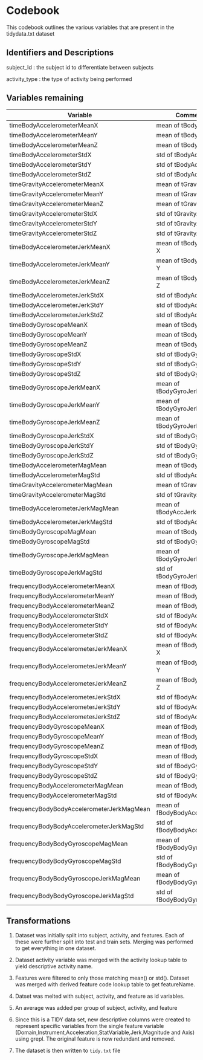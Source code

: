 # Codebook

This codebook outlines the various variables that are present in the tidydata.txt dataset

## Identifiers and Descriptions

subject_Id 		: the subject id to differentiate between subjects

activity_type 	: the type of activity being performed

## Variables remaining

Variable                                   | Comments
-------------------------------------------|-----------
timeBodyAccelerometerMeanX                 |  mean of tBodyAcc-X
timeBodyAccelerometerMeanY                 |  mean of tBodyAcc-Y
timeBodyAccelerometerMeanZ                 |  mean of tBodyAcc-Z
timeBodyAccelerometerStdX                  |  std of tBodyAcc-X
timeBodyAccelerometerStdY                  |  std of tBodyAcc-Y
timeBodyAccelerometerStdZ                  |  std of tBodyAcc-Z
timeGravityAccelerometerMeanX              |  mean of tGravityAcc-X
timeGravityAccelerometerMeanY              |  mean of tGravityAcc-Y
timeGravityAccelerometerMeanZ              |  mean of tGravityAcc-Z
timeGravityAccelerometerStdX               |  std of tGravityAcc-X
timeGravityAccelerometerStdY               |  std of tGravityAcc-Y
timeGravityAccelerometerStdZ               |  std of tGravityAcc-Z
timeBodyAccelerometerJerkMeanX             |  mean of tBodyAccJerk-X
timeBodyAccelerometerJerkMeanY             |  mean of tBodyAccJerk-Y
timeBodyAccelerometerJerkMeanZ             |  mean of tBodyAccJerk-Z
timeBodyAccelerometerJerkStdX              |  std of tBodyAccJerk-X
timeBodyAccelerometerJerkStdY              |  std of tBodyAccJerk-Y
timeBodyAccelerometerJerkStdZ              |  std of tBodyAccJerk-Z
timeBodyGyroscopeMeanX                     |  mean of tBodyGyro-X
timeBodyGyroscopeMeanY                     |  mean of tBodyGyro-Y
timeBodyGyroscopeMeanZ                     |  mean of tBodyGyro-Z
timeBodyGyroscopeStdX                      |  std of tBodyGyro-X
timeBodyGyroscopeStdY                      |  std of tBodyGyro-Y
timeBodyGyroscopeStdZ                      |  std of tBodyGyro-Z
timeBodyGyroscopeJerkMeanX                 |  mean of tBodyGyroJerk-X
timeBodyGyroscopeJerkMeanY                 |  mean of tBodyGyroJerk-Y
timeBodyGyroscopeJerkMeanZ                 |  mean of tBodyGyroJerk-Z
timeBodyGyroscopeJerkStdX                  |  std of tBodyGyroJerk-X
timeBodyGyroscopeJerkStdY                  |  std of tBodyGyroJerk-Y
timeBodyGyroscopeJerkStdZ                  |  std of tBodyGyroJerk-Z
timeBodyAccelerometerMagMean               |  mean of tBodyAccMag
timeBodyAccelerometerMagStd                |  std of tBodyAccMag
timeGravityAccelerometerMagMean            |  mean of tGravityAccMag
timeGravityAccelerometerMagStd             |  std of tGravityAccMag
timeBodyAccelerometerJerkMagMean           |  mean of tBodyAccJerkMag
timeBodyAccelerometerJerkMagStd            |  std of tBodyAccJerkMag
timeBodyGyroscopeMagMean                   |  mean of tBodyGyroMag
timeBodyGyroscopeMagStd                    |  std of tBodyGyroMag
timeBodyGyroscopeJerkMagMean               |  mean of tBodyGyroJerkMag
timeBodyGyroscopeJerkMagStd                |  std of tBodyGyroJerkMag
frequencyBodyAccelerometerMeanX            |  mean of fBodyAcc-X
frequencyBodyAccelerometerMeanY            |  mean of fBodyAcc-Y
frequencyBodyAccelerometerMeanZ            |  mean of fBodyAcc-Z
frequencyBodyAccelerometerStdX             |  std of fBodyAcc-X
frequencyBodyAccelerometerStdY             |  std of fBodyAcc-Y
frequencyBodyAccelerometerStdZ             |  std of fBodyAcc-Z
frequencyBodyAccelerometerJerkMeanX        |  mean of fBodyAccJerk-X
frequencyBodyAccelerometerJerkMeanY        |  mean of fBodyAccJerk-Y
frequencyBodyAccelerometerJerkMeanZ        |  mean of fBodyAccJerk-Z
frequencyBodyAccelerometerJerkStdX         |  std of fBodyAccJerk-X
frequencyBodyAccelerometerJerkStdY         |  std of fBodyAccJerk-Y
frequencyBodyAccelerometerJerkStdZ         |  std of fBodyAccJerk-Z
frequencyBodyGyroscopeMeanX                |  mean of fBodyGyro-X
frequencyBodyGyroscopeMeanY                |  mean of fBodyGyro-Y
frequencyBodyGyroscopeMeanZ                |  mean of fBodyGyro-Z
frequencyBodyGyroscopeStdX                 |  mean of fBodyGyro-X
frequencyBodyGyroscopeStdY                 |  std of fBodyGyro-Y
frequencyBodyGyroscopeStdZ                 |  std of fBodyGyro-Z
frequencyBodyAccelerometerMagMean          |  mean of fBodyAccMag
frequencyBodyAccelerometerMagStd           |  std of fBodyAccMag
frequencyBodyBodyAccelerometerJerkMagMean  |  mean of fBodyBodyAccJerkMag
frequencyBodyBodyAccelerometerJerkMagStd   |  std of fBodyBodyAccJerkMag
frequencyBodyBodyGyroscopeMagMean          |  mean of fBodyBodyGyroMag
frequencyBodyBodyGyroscopeMagStd           |  std of fBodyBodyGyroMag
frequencyBodyBodyGyroscopeJerkMagMean      |  mean of fBodyBodyGyroJerkMag
frequencyBodyBodyGyroscopeJerkMagStd       |  std of fBodyBodyGyroJerkMag


Transformations
---------------

1. Dataset was initially split into subject, activity, and features. Each of these were further split into test and train sets. Merging was performed to get everything in one dataset.

2. Dataset activity variable was merged with the activity lookup table to yield descriptive activity name.

3. Features were filtered to only those matching mean() or std(). Dataset was merged with derived feature code lookup table to get featureName.

4. Datset was melted with subject, activity, and feature as id variables.

5. An average was added per group of subject, activity, and feature

6. Since this is a TIDY data set, new descriptive columns were created to represent specific variables from the single feature variable (Domain,Instrument,Acceleration,StatVariable,Jerk,Magnitude and Axis) using grepl. The original feature is now redundant and removed.

7. The dataset is then written to `tidy.txt` file
